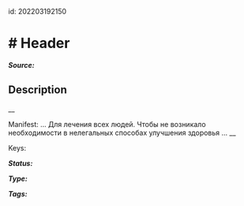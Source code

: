 id: 202203192150
# # Header

**_Source:_** 

## Description

__

Manifest:
...
Для лечения всех людей. 
Чтобы не возникало необходимости в нелегальных способах улучшения здоровья
...
__

Keys: 

**_Status:_**  


**_Type:_**  


**_Tags:_**  

